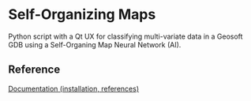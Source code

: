 # Self-Organizing Maps
Python script with a Qt UX for classifying multi-variate data in a Geosoft GDB using a Self-Organing Map Neural Network (AI).

## Reference

[Documentation (installation, references)](https://geosoftgxdev.atlassian.net/wiki/spaces/GGR/pages/490635382/Self-Organizing+Maps)
